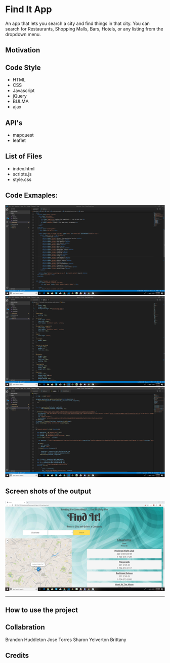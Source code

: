 # Find It App
An app that lets you search a city and find things in that city.  You can search for Restaurants, Shopping Malls, Bars, Hotels, or any listing from the dropdown menu.

Motivation
---



Code Style
---
 * HTML
 * CSS
 * Javascript
 * jQuery
 * BULMA
 * ajax
 
API's
---
 * mapquest
 * leaflet
  
List of Files
---
  * index.html
  * scripts.js
  * style.css

 
 
Code Exmaples:
---
 
 ![HTML File](assets/html.png)
 ![CSS File](assets/css.PNG)
 ![Javascript File](assets/javascript.PNG)



 
 
 
Screen shots of the output
---
 
 ![Finished Product](assets/findit.PNG)

  
---
 
How to use the project
---

Collabration
---
Brandon Huddleton
Jose Torres
Sharon Yelverton
Brittany
 
Credits
---
 
